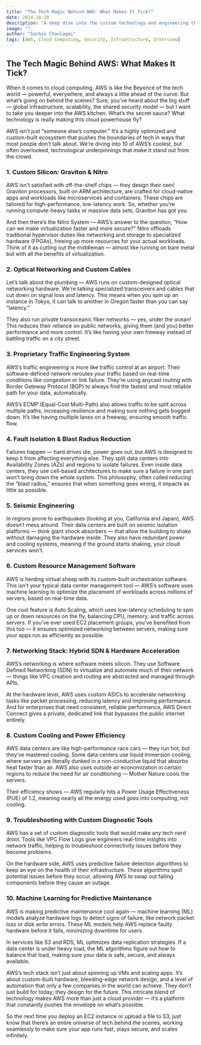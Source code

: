 ```yaml
---
title: "The Tech Magic Behind AWS: What Makes It Tick?"
date: 2024-10-20
description: "A deep dive into the custom technology and engineering that powers AWS."
image: ""
author: "Sachin Chaulagai"
tags: [AWS, Cloud Computing, Security, Infrastructure, Interview]
---
```


## The Tech Magic Behind AWS: What Makes It Tick?

When it comes to cloud computing, AWS is like the Beyoncé of the tech world — powerful, everywhere, and always a little ahead of the curve. But what’s going on behind the scenes? Sure, you’ve heard about the big stuff — global infrastructure, scalability, the shared security model — but I want to take you deeper into the AWS kitchen. What’s the secret sauce? What technology is really making this cloud powerhouse fly?

AWS isn’t just “someone else’s computer.” It’s a highly optimized and custom-built ecosystem that pushes the boundaries of tech in ways that most people don’t talk about. We’re diving into 10 of AWS’s coolest, but often overlooked, technological underpinnings that make it stand out from the crowd.

### 1. Custom Silicon: Graviton & Nitro

AWS isn’t satisfied with off-the-shelf chips — they design their own! Graviton processors, built on ARM architecture, are crafted for cloud-native apps and workloads like microservices and containers. These chips are tailored for high-performance, low-latency work. So, whether you’re running compute-heavy tasks or massive data sets, Graviton has got you.

And then there’s the Nitro System — AWS’s answer to the question, “How can we make virtualization faster and more secure?” Nitro offloads traditional hypervisor duties like networking and storage to specialized hardware (FPGAs), freeing up more resources for your actual workloads. Think of it as cutting out the middleman — almost like running on bare metal but with all the benefits of virtualization.

### 2. Optical Networking and Custom Cables

Let’s talk about the plumbing — AWS runs on custom-designed optical networking hardware. We’re talking specialized transceivers and cables that cut down on signal loss and latency. This means when you spin up an instance in Tokyo, it can talk to another in Oregon faster than you can say “latency.”

They also run private transoceanic fiber networks — yes, under the ocean! This reduces their reliance on public networks, giving them (and you) better performance and more control. It’s like having your own freeway instead of battling traffic on a city street.

### 3. Proprietary Traffic Engineering System

AWS’s traffic engineering is more like traffic control at an airport. Their software-defined network reroutes your traffic based on real-time conditions like congestion or link failure. They’re using anycast routing with Border Gateway Protocol (BGP) to always find the fastest and most reliable path for your data, automatically.

AWS’s ECMP (Equal-Cost Multi-Path) also allows traffic to be split across multiple paths, increasing resilience and making sure nothing gets bogged down. It’s like having multiple lanes on a freeway, ensuring smooth traffic flow.

### 4. Fault Isolation & Blast Radius Reduction

Failures happen — hard drives die, power goes out, but AWS is designed to keep it from affecting everything else. They split data centers into Availability Zones (AZs) and regions to isolate failures. Even inside data centers, they use cell-based architectures to make sure a failure in one part won’t bring down the whole system. This philosophy, often called reducing the “blast radius,” ensures that when something goes wrong, it impacts as little as possible.

### 5. Seismic Engineering

In regions prone to earthquakes (looking at you, California and Japan), AWS doesn’t mess around. Their data centers are built on seismic isolation platforms — think giant shock absorbers — that allow the building to shake without damaging the hardware inside. They also have redundant power and cooling systems, meaning if the ground starts shaking, your cloud services won’t.

### 6. Custom Resource Management Software

AWS is herding virtual sheep with its custom-built orchestration software. This isn’t your typical data center management tool — AWS’s software uses machine learning to optimize the placement of workloads across millions of servers, based on real-time data.

One cool feature is Auto Scaling, which uses low-latency scheduling to spin up or down resources on the fly, balancing CPU, memory, and traffic across servers. If you’ve ever used EC2 placement groups, you’ve benefited from this too — it ensures optimized networking between servers, making sure your apps run as efficiently as possible.

### 7. Networking Stack: Hybrid SDN & Hardware Acceleration

AWS’s networking is where software meets silicon. They use Software Defined Networking (SDN) to virtualize and automate much of their network — things like VPC creation and routing are abstracted and managed through APIs.

At the hardware level, AWS uses custom ASICs to accelerate networking tasks like packet processing, reducing latency and improving performance. And for enterprises that need consistent, reliable performance, AWS Direct Connect gives a private, dedicated link that bypasses the public internet entirely.

### 8. Custom Cooling and Power Efficiency

AWS data centers are like high-performance race cars — they run hot, but they’ve mastered cooling. Some data centers use liquid immersion cooling, where servers are literally dunked in a non-conductive liquid that absorbs heat faster than air. AWS also uses outside air economization in certain regions to reduce the need for air conditioning — Mother Nature cools the servers.

Their efficiency shows — AWS regularly hits a Power Usage Effectiveness (PUE) of 1.2, meaning nearly all the energy used goes into computing, not cooling.

### 9. Troubleshooting with Custom Diagnostic Tools

AWS has a set of custom diagnostic tools that would make any tech nerd drool. Tools like VPC Flow Logs give engineers real-time insights into network traffic, helping to troubleshoot connectivity issues before they become problems.

On the hardware side, AWS uses predictive failure detection algorithms to keep an eye on the health of their infrastructure. These algorithms spot potential issues before they occur, allowing AWS to swap out failing components before they cause an outage.

### 10. Machine Learning for Predictive Maintenance

AWS is making predictive maintenance cool again — machine learning (ML) models analyze hardware logs to detect signs of failure, like network packet loss or disk write errors. These ML models help AWS replace faulty hardware before it fails, minimizing downtime for users.

In services like S3 and RDS, ML optimizes data replication strategies. If a data center is under heavy load, the ML algorithms figure out how to balance that load, making sure your data is safe, secure, and always available.

AWS’s tech stack isn’t just about spinning up VMs and scaling apps. It’s about custom-built hardware, bleeding-edge network design, and a level of automation that only a few companies in the world can achieve. They don’t just build for today; they design for the future. This intricate blend of technology makes AWS more than just a cloud provider — it’s a platform that constantly pushes the envelope on what’s possible.

So the next time you deploy an EC2 instance or upload a file to S3, just know that there’s an entire universe of tech behind the scenes, working seamlessly to make sure your app runs fast, stays secure, and scales infinitely.
